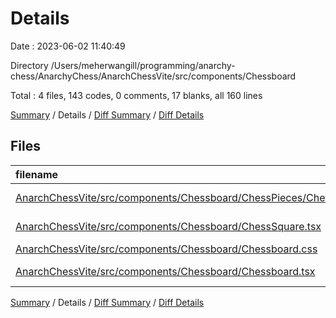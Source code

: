 # Details

Date : 2023-06-02 11:40:49

Directory /Users/meherwangill/programming/anarchy-chess/AnarchyChess/AnarchChessVite/src/components/Chessboard

Total : 4 files,  143 codes, 0 comments, 17 blanks, all 160 lines

[Summary](results.md) / Details / [Diff Summary](diff.md) / [Diff Details](diff-details.md)

## Files
| filename | language | code | comment | blank | total |
| :--- | :--- | ---: | ---: | ---: | ---: |
| [AnarchChessVite/src/components/Chessboard/ChessPieces/ChessPieces.tsx](/AnarchChessVite/src/components/Chessboard/ChessPieces/ChessPieces.tsx) | TypeScript JSX | 11 | 0 | 3 | 14 |
| [AnarchChessVite/src/components/Chessboard/ChessSquare.tsx](/AnarchChessVite/src/components/Chessboard/ChessSquare.tsx) | TypeScript JSX | 75 | 0 | 5 | 80 |
| [AnarchChessVite/src/components/Chessboard/Chessboard.css](/AnarchChessVite/src/components/Chessboard/Chessboard.css) | CSS | 0 | 0 | 1 | 1 |
| [AnarchChessVite/src/components/Chessboard/Chessboard.tsx](/AnarchChessVite/src/components/Chessboard/Chessboard.tsx) | TypeScript JSX | 57 | 0 | 8 | 65 |

[Summary](results.md) / Details / [Diff Summary](diff.md) / [Diff Details](diff-details.md)